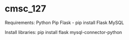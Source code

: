 # cmsc_127
Requirements:
Python
Pip
Flask - pip install Flask
MySQL

Install libraries:
pip install flask mysql-connector-python

